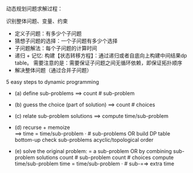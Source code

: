 动态规划问题求解过程：

识别整体问题、变量、约束

- 定义子问题：有多少个子问题
- 猜想子问题的选择：一个子问题有多少个选择
- 子问题解法：每个子问题的计算时间
- 递归 + 记忆: 构建【状态转移方程】：通过递归或者自底向上构建中间结果dp table。
需要注意的是：需要保证子问题之间无循环依赖，即保证拓扑顺序
- 解决整体问题（通过合并子问题）

5 easy steps to dynamic programming
- (a) define sub-problems              ==> count # sub-problem
- (b) guess the choice (part of solution)  ==> count # choices
- (c) relate sub-problem solutions     ==> compute time/sub-problem
- (d) recurse + memoize       
==> time = time/sub-problem · # sub-problems
OR build DP table bottom-up
check sub-problems acyclic/topological order

- (e) solve the original problem: = a sub-problem OR by combining sub-problem solutions
count # sub-problem count # choices
compute time/sub-problem
time = time/sub-problem · # sub-=⇒ extra time
